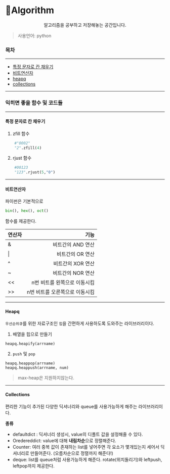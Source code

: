 # :pencil:Algorithm

<div align="center">
    알고리즘을 공부하고 저장해놓는 공간입니다.
</div>

> 사용언어: python

### 목차

---

- [특정 문자로 칸 채우기](#특정-문자로-칸-채우기)
- [비트연산자](#비트연산자)
- [heapq](#heapq)
- [collections](#collections)

---

### 익히면 좋을 함수 및 코드들

---

#### 특정 문자로 칸 채우기

1. zfill 함수
```python
    #"0002"
    "2".zfill(4)
```
2. rjust 함수
```python
    #00123
    "123".rjust(5,"0")
```
---

#### 비트연산자

파이썬은 기본적으로
```python
bin(), hex(), oct()
```
 함수를 제공한다.

| 연산자 | 기능 |
|:--|--:|
|&|비트간의 AND 연산|
|\||비트간의 OR 연산|
|^|비트간의 XOR 연산|
|~|비트간의 NOR 연산|
|<<|n번 비트를 왼쪽으로 이동시킴|
|>>|n번 비트를 오른쪽으로 이동시킴|

---

#### Heapq

`우선순위큐`를 위한 자료구조인 `힙`을 간편하게 사용하도록 도와주는 라이브러리이다.

1. 배열을 힙으로 만들기

```python
heapq.heapify(arrname)
```

2. `push` 및 `pop`

```
heapq.heappop(arrname)
heapq.heappush(arrname, num)
```

> max-heap은 지원하지않는다.

---

#### Collections

편리한 기능이 추가된 다양한 딕셔너리와 queue를 사용가능하게 해주는 라이브러리이다.

**종류**

- defaultdict : 딕셔너리 생성시, value의 디폴트 값을 설정해줄 수 있다.
- Oredereddict: value에 대해 **내림차순**으로 정렬해준다.
- Counter: 여러 중복 값이 존재하는 list를 넣어주면 각 요소가 몇개있는지 세어서 딕셔너리로 만들어준다. (오름차순으로 정렬까지 해준다!)
- deque: list를 queue처럼 사용가능하게 해준다. rotate(위치돌리기)와 leftpush, leftpop까지 제공한다.

